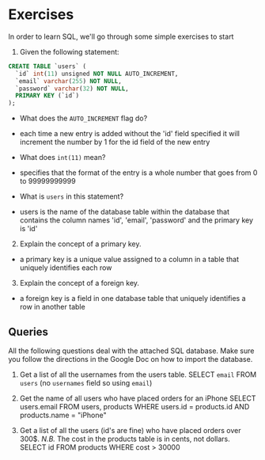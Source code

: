 # Exercises 


In order to learn SQL, we'll go through some simple exercises to start

1. Given the following statement:

  ``` sql
  CREATE TABLE `users` (
    `id` int(11) unsigned NOT NULL AUTO_INCREMENT,
    `email` varchar(255) NOT NULL,
    `password` varchar(32) NOT NULL,
    PRIMARY KEY (`id`)
  );
  ```
  * What does the `AUTO_INCREMENT` flag do?
  - each time a new entry is added without the 'id' field specified it will increment the number by 1 for the id field of the new entry

  * What does `int(11)` mean?
  - specifies that the format of the entry is a whole number that goes from 0 to 99999999999

  * What is `users` in this statement?
  - users is the name of the database table within the database that contains the column names 'id', 'email', 'password' and the primary key is 'id'

2. Explain the concept of a primary key.
  - a primary key is a unique value assigned to a column in a table that uniquely identifies each row

3. Explain the concept of a foreign key.
  - a foreign key is a field in one database table that uniquely identifies a row in another table

## Queries

All the following questions deal with the attached SQL database. Make sure you follow the directions in the Google Doc on how to import the database.

1. Get a list of all the usernames from the users table.
SELECT `email` FROM `users` (no `usernames` field so using `email`)

2. Get the name of all users who have placed orders for an iPhone
SELECT users.email 
FROM users, products
WHERE users.id = products.id AND products.name = "iPhone"

3. Get a list of all the users (id's are fine) who have placed orders over 300$. _N.B._ The cost in the products table is in cents, not dollars.
SELECT id
FROM products
WHERE cost > 30000